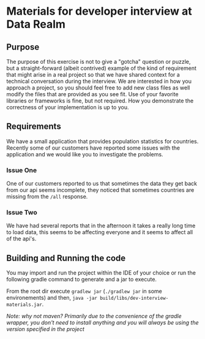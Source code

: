 # Materials for developer interview at Data Realm

## Purpose
The purpose of this exercise is not to give a "gotcha" question or puzzle, but a straight-forward (albeit contrived)
example of the kind of requirement that might arise in a real project so that we have shared context for a technical 
conversation during the interview. We are interested in how you approach a project, so you should feel free to add new 
class files as well modify the files that are provided as you see fit. Use of your favorite libraries or frameworks is
fine, but not required. How you demonstrate the correctness of your implementation is up to you.

## Requirements
We have a small application that provides population statistics for countries. Recently some of our customers
have reported some issues with the application and we would like you to investigate the problems.

### Issue One

One of our customers reported to us that sometimes the data they get back from our api seems incomplete, they noticed
that sometimes countries are missing from the `/all` response.

### Issue Two

We have had several reports that in the afternoon it takes a really long time to load data, this seems
to be affecting everyone and it seems to affect all of the api's. 

## Building and Running the code

You may import and run the project within the IDE of your choice or run the following gradle command to generate and
a jar to execute.

From the root dir execute `gradlew jar` (`./gradlew jar` in some environements) and then, `java -jar
build/libs/dev-interview-materials.jar`.

_Note: why not maven? Primarily due to the convenience of the gradle wrapper, you don't need to install anything and
you will always be using the version specified in the project_